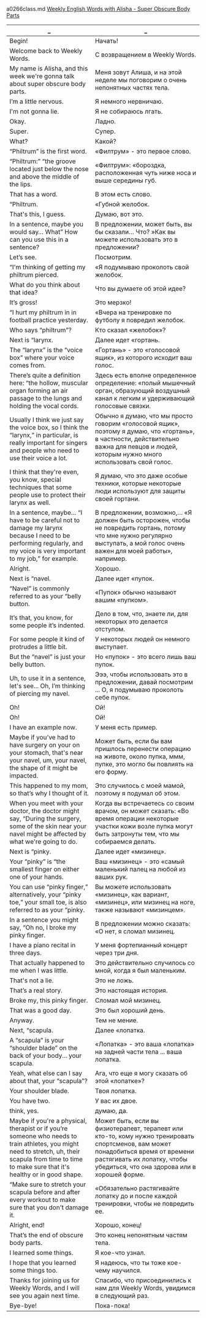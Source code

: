 a0266class.md
[Weekly English Words with Alisha - Super Obscure Body Parts](https://www.youtube.com/watch?v=Z5RSj4fY6ww)





_|_
--|--
Begin!|Начать!
Welcome back to Weekly Words.|С возвращением в Weekly Words.
My name is Alisha, and this week we're gonna talk about super obscure body parts.|Меня зовут Алиша, и на этой неделе мы поговорим о очень непонятных частях тела.
I’m a little nervous.|Я немного нервничаю.
I'm not gonna lie.|Я не собираюсь лгать.
Okay.|Ладно.
Super.|Супер.
What?|Какой?
“Philtrum” is the first word.|«Филтрум» - это первое слово.
“Philtrum:” “the groove located just below the nose and above the middle of the lips.|«Филтрум»: «бороздка, расположенная чуть ниже носа и выше середины губ.
That has a word.|В этом есть слово.
“Philtrum.|«Губной желобок.
That's this, I guess.|Думаю, вот это.
In a sentence, maybe you would say… What” How can you use this in a sentence?|В предложении, может быть, вы бы сказали… Что? »Как вы можете использовать это в предложении?
Let’s see.|Посмотрим.
“I'm thinking of getting my philtrum pierced.|«Я подумываю проколоть свой желобок.
What do you think about that idea?|Что вы думаете об этой идее?
It’s gross!|Это мерзко!
“I hurt my philtrum in in football practice yesterday.|«Вчера на тренировке по футболу я повредил желобок.
Who says “philtrum”?|Кто сказал «желобок»?
Next is “larynx.|Далее идет «гортань.
The “larynx” is the “voice box” where your voice comes from.|«Гортань» - это «голосовой ящик», из которого исходит ваш голос.
There’s quite a definition here: “the hollow, muscular organ forming an air passage to the lungs and holding the vocal cords.|Здесь есть вполне определенное определение: «полый мышечный орган, образующий воздушный канал к легким и удерживающий голосовые связки.
Usually I think we just say the voice box, so I think the “larynx,” in particular, is really important for singers and people who need to use their voice a lot.|Обычно я думаю, что мы просто говорим «голосовой ящик», поэтому я думаю, что «гортань», в частности, действительно важна для певцов и людей, которым нужно много использовать свой голос.
I think that they're even, you know, special techniques that some people use to protect their larynx as well.|Я думаю, что это даже особые техники, которые некоторые люди используют для защиты своей гортани.
In a sentence, maybe… “I have to be careful not to damage my larynx because I need to be performing regularly, and my voice is very important to my job,” for example.|В предложении, возможно,… «Я должен быть осторожен, чтобы не повредить гортань, потому что мне нужно регулярно выступать, а мой голос очень важен для моей работы», например.
Alright.|Хорошо.
Next is “navel.|Далее идет «пупок.
“Navel” is commonly referred to as your “belly button.|«Пупок» обычно называют вашим «пупком».
It’s that, you know, for some people it’s indented.|Дело в том, что, знаете ли, для некоторых это делается отступом.
For some people it kind of protrudes a little bit.|У некоторых людей он немного выступает.
But the “navel” is just your belly button.|Но «пупок» - это всего лишь ваш пупок.
Uh, to use it in a sentence, let's see... Oh, I’m thinking of piercing my navel.|Эээ, чтобы использовать это в предложении, давай посмотрим ... О, я подумываю проколоть себе пупок.
Oh!|Ой!
Oh!|Ой!
I have an example now.|У меня есть пример.
Maybe if you’ve had to have surgery on your on your stomach, that's near your navel, um, your navel, the shape of it might be impacted.|Может быть, если бы вам пришлось перенести операцию на животе, около пупка, ммм, пупке, это могло бы повлиять на его форму.
This happened to my mom, so that’s why I thought of it.|Это случилось с моей мамой, поэтому я подумал об этом.
When you meet with your doctor, the doctor might say, “During the surgery, some of the skin near your navel might be affected by what we're going to do.|Когда вы встречаетесь со своим врачом, он может сказать: «Во время операции некоторые участки кожи возле пупка могут быть затронуты тем, что мы собираемся делать.
Next is “pinky.|Далее идет «мизинец».
Your “pinky” is “the smallest finger on either one of your hands.|Ваш «мизинец» - это «самый маленький палец на любой из ваших рук.
You can use “pinky finger,” alternatively, your “pinky toe,” your small toe, is also referred to as your “pinky.|Вы можете использовать «мизинец», как вариант, «мизинец», или мизинец на ноге, также называют «мизинцем».
In a sentence you might say, “Oh no, I broke my pinky finger.|В предложении можно сказать: «О нет, я сломал мизинец.
I have a piano recital in three days.|У меня фортепианный концерт через три дня.
That actually happened to me when I was little.|Это действительно случилось со мной, когда я был маленьким.
That's not a lie.|Это не ложь.
That’s a real story.|Это настоящая история.
Broke my, this pinky finger.|Сломал мой мизинец.
That was a good day.|Это был хороший день.
Anyway.|Тем не мение.
Next, “scapula.|Далее «лопатка.
A “scapula” is your “shoulder blade” on the back of your body... your scapula.|«Лопатка» - это ваша «лопатка» на задней части тела ... ваша лопатка.
Yeah, what else can I say about that, your “scapula”?|Ага, что еще я могу сказать об этой «лопатке»?
Your shoulder blade.|Твоя лопатка.
You have two.|У вас их двое.
think, yes.|думаю, да.
Maybe if you're a physical, therapist or if you’re someone who needs to train athletes, you might need to stretch, uh, their scapula from time to time to make sure that it's healthy or in good shape.|Может быть, если вы физиотерапевт, терапевт или кто-то, кому нужно тренировать спортсменов, вам может понадобиться время от времени растягивать их лопатку, чтобы убедиться, что она здорова или в хорошей форме.
“Make sure to stretch your scapula before and after every workout to make sure that you don't damage it.|«Обязательно растягивайте лопатку до и после каждой тренировки, чтобы не повредить ее.
Alright, end!|Хорошо, конец!
That’s the end of obscure body parts.|Это конец непонятным частям тела.
I learned some things.|Я кое-что узнал.
I hope that you learned some things too.|Я надеюсь, что ты тоже кое-чему научился.
Thanks for joining us for Weekly Words, and I will see you again next time.|Спасибо, что присоединились к нам для Weekly Words, увидимся в следующий раз.
Bye-bye!|Пока-пока!
